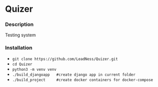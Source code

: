 # Quizer

### Description
Testing system
### Installation
- ```git clone https://github.com/LeadNess/Quizer.git```
- ```cd Quizer```
- ```python3 -m venv venv```
- ```./build_djangoapp   #create django app in current folder```
- ```./build_project     #create docker containers for docker-compose```
